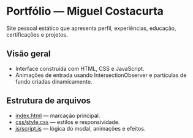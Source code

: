 # Portfólio — Miguel Costacurta

Site pessoal estático que apresenta perfil, experiências, educação, certificações e projetos. 

## Visão geral
- Interface construída com HTML, CSS e JavaScript.
- Animações de entrada usando IntersectionObserver e partículas de fundo criadas dinamicamente.

## Estrutura de arquivos
- [index.html](index.html) — marcação principal.
- [css/style.css](css/style.css) — estilos e responsividade.
- [js/script.js](js/script.js) — lógica do modal, animações e efeitos.


